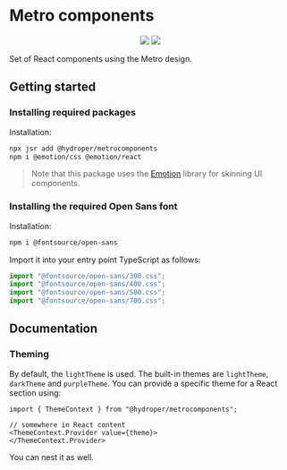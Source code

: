 # Metro components

<p align="center">
  <a href="https://jsr.io/@hydroper/metrocomponents"><img src="https://img.shields.io/jsr/v/@hydroper/metrocomponents"></a>
  <a href="https://jsr.io/@hydroper/metrocomponents/doc"><img src="https://img.shields.io/badge/API%20Documentation-gray"></a>
</p>

Set of React components using the Metro design.

## Getting started

### Installing required packages

Installation:

```sh
npx jsr add @hydroper/metrocomponents
npm i @emotion/css @emotion/react
```

> Note that this package uses the [Emotion](https://emotion.sh) library for skinning UI components.

### Installing the required Open Sans font

Installation:

```sh
npm i @fontsource/open-sans
```

Import it into your entry point TypeScript as follows:

```ts
import "@fontsource/open-sans/300.css";
import "@fontsource/open-sans/400.css";
import "@fontsource/open-sans/500.css";
import "@fontsource/open-sans/700.css";
```

## Documentation

### Theming

By default, the `lightTheme` is used. The built-in themes are `lightTheme`, `darkTheme` and `purpleTheme`. You can provide a specific theme for a React section using:

```tsx
import { ThemeContext } from "@hydroper/metrocomponents";

// somewhere in React content
<ThemeContext.Provider value={theme}>
</ThemeContext.Provider>
```

You can nest it as well.